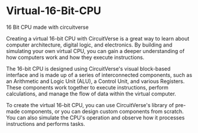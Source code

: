 # Virtual-16-Bit-CPU
16 Bit CPU made with circuitverse


Creating a virtual 16-bit CPU with CircuitVerse is a great way to learn about computer architecture, digital logic, and electronics. By building and simulating your own virtual CPU, you can gain a deeper understanding of how computers work and how they execute instructions.

The 16-bit CPU is designed using CircuitVerse's visual block-based interface and is made up of a series of interconnected components, such as an Arithmetic and Logic Unit (ALU), a Control Unit, and various Registers. These components work together to execute instructions, perform calculations, and manage the flow of data within the virtual computer.

To create the virtual 16-bit CPU, you can use CircuitVerse's library of pre-made components, or you can design custom components from scratch. You can also simulate the CPU's operation and observe how it processes instructions and performs tasks.
